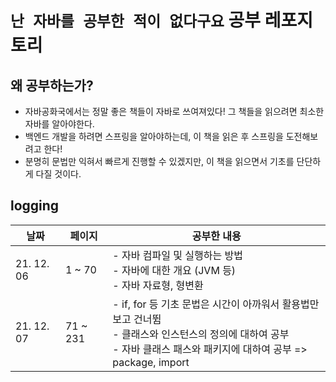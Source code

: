 # `난 자바를 공부한 적이 없다구요` 공부 레포지토리

## 왜 공부하는가?

- 자바공화국에서는 정말 좋은 책들이 자바로 쓰여져있다! 그 책들을 읽으려면 최소한 자바를 알아야한다.
- 백엔드 개발을 하려면 스프링을 알아야하는데, 이 책을 읽은 후 스프링을 도전해보려고 한다!
- 분명히 문법만 익혀서 빠르게 진행할 수 있겠지만, 이 책을 읽으면서 기초를 단단하게 다질 것이다.

## logging

| 날짜       | 페이지   | 공부한 내용                                                                                                                                                                 |
| ---------- | -------- | --------------------------------------------------------------------------------------------------------------------------------------------------------------------------- |
| 21. 12. 06 | 1 ~ 70   | - 자바 컴파일 및 실행하는 방법<br/>- 자바에 대한 개요 (JVM 등)<br/>- 자바 자료형, 형변환                                                                                    |
| 21. 12. 07 | 71 ~ 231 | - if, for 등 기초 문법은 시간이 아까워서 활용법만 보고 건너뜀<br/>- 클래스와 인스턴스의 정의에 대하여 공부<br/>- 자바 클래스 패스와 패키지에 대하여 공부 => package, import |
